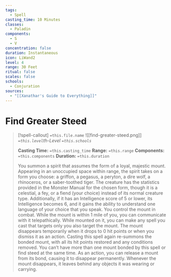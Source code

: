 ```yaml
---
tags:
  - Spell
casting_time: 10 Minutes
classes:
  - Paladin
components:
  - S
  - V
concentration: false
duration: Instantaneous
icon: LiWand2
level: 4
range: 30 Feet
ritual: false
scales: false
schools:
  - Conjuration
sources:
  - "[[Xanathar's Guide to Everything]]"
---
```


# Find Greater Steed

>[!spell-callout] `=this.file.name`
>![[find-greater-steed.png]]
>*`=this.level`th-Level `=this.schools`*
>
>**Casting Time:** `=this.casting_time`
>**Range:** `=this.range`
>**Components:** `=this.components`
>**Duration:** `=this.duration`
>
>You summon a spirit that assumes the form of a loyal, majestic mount. Appearing in an unoccupied space within range, the spirit takes on a form you choose: a griffon, a pegasus, a peryton, a dire wolf, a rhinoceros, or a saber-toothed tiger. The creature has the statistics provided in the Monster Manual for the chosen form, though it is a celestial, a fey, or a fiend (your choice) instead of its normal creature type. Additionally, if it has an Intelligence score of 5 or lower, its Intelligence becomes 6, and it gains the ability to understand one language of your choice that you speak. You control the mount in combat. While the mount is within 1 mile of you, you can communicate with it telepathically. While mounted on it, you can make any spell you cast that targets only you also target the mount. The mount disappears temporarily when it drops to 0 hit points or when you dismiss it as an action. Casting this spell again re-summons the bonded mount, with all its hit points restored and any conditions removed. You can’t have more than one mount bonded by this spell or find steed at the same time. As an action, you can release a mount from its bond, causing it to disappear permanently. Whenever the mount disappears, it leaves behind any objects it was wearing or carrying.
>
>

